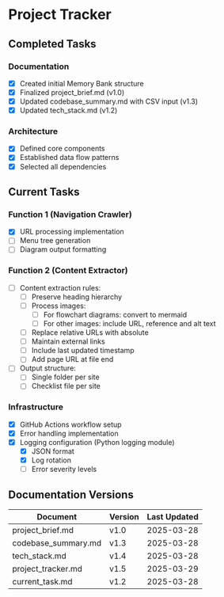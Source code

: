 # Project Tracker

## Completed Tasks

### Documentation

- [x] Created initial Memory Bank structure
- [x] Finalized project_brief.md (v1.0)
- [x] Updated codebase_summary.md with CSV input (v1.3)
- [x] Updated tech_stack.md (v1.2)

### Architecture

- [x] Defined core components
- [x] Established data flow patterns
- [x] Selected all dependencies

## Current Tasks

### Function 1 (Navigation Crawler)

- [x] URL processing implementation
- [ ] Menu tree generation
- [ ] Diagram output formatting

### Function 2 (Content Extractor)

- [ ] Content extraction rules:
  - [ ] Preserve heading hierarchy
  - [ ] Process images:
    - [ ] For flowchart diagrams: convert to mermaid
    - [ ] For other images: include URL, reference and alt text
  - [ ] Replace relative URLs with absolute
  - [ ] Maintain external links
  - [ ] Include last updated timestamp
  - [ ] Add page URL at file end
- [ ] Output structure:
  - [ ] Single folder per site
  - [ ] Checklist file per site

### Infrastructure

- [x] GitHub Actions workflow setup
- [x] Error handling implementation
- [x] Logging configuration (Python logging module)
  - [x] JSON format
  - [x] Log rotation
  - [ ] Error severity levels

## Documentation Versions

| Document            | Version | Last Updated |
| ------------------- | ------- | ------------ |
| project_brief.md    | v1.0    | 2025-03-28   |
| codebase_summary.md | v1.3    | 2025-03-28   |
| tech_stack.md       | v1.4    | 2025-03-28   |
| project_tracker.md  | v1.5    | 2025-03-29   |
| current_task.md     | v1.2    | 2025-03-28   |
